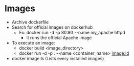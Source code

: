 # Images
- Archive dockerfile
- Search for official images on dockerhub
  - Ex: docker run -d -p 80:80 --name my_apache httpd 
    - It runs the official Apache image
- To execute an image:
  - docker build <image_directory>
  - docker run -d -p <host>:<container> --name <container_name> <image:id>
- docker image ls (Lists every installed images)